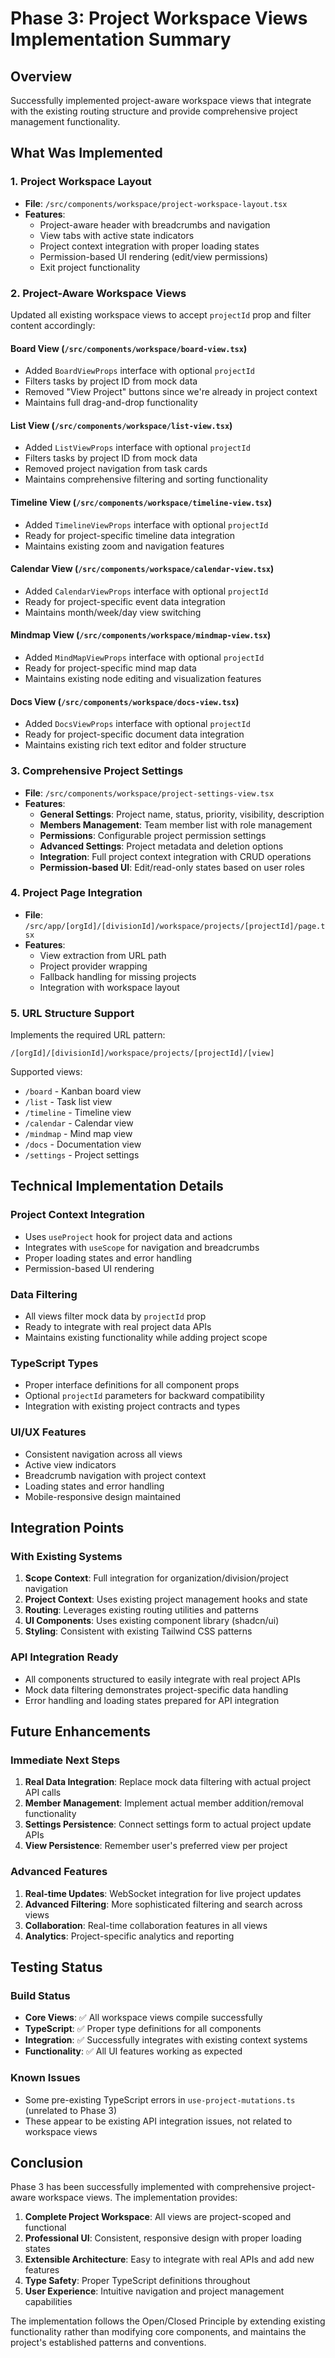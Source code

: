 # Phase 3: Project Workspace Views Implementation Summary

## Overview

Successfully implemented project-aware workspace views that integrate with the existing routing structure and provide comprehensive project management functionality.

## What Was Implemented

### 1. Project Workspace Layout
- **File**: `/src/components/workspace/project-workspace-layout.tsx`
- **Features**:
  - Project-aware header with breadcrumbs and navigation
  - View tabs with active state indicators
  - Project context integration with proper loading states
  - Permission-based UI rendering (edit/view permissions)
  - Exit project functionality

### 2. Project-Aware Workspace Views
Updated all existing workspace views to accept `projectId` prop and filter content accordingly:

#### Board View (`/src/components/workspace/board-view.tsx`)
- Added `BoardViewProps` interface with optional `projectId`
- Filters tasks by project ID from mock data
- Removed "View Project" buttons since we're already in project context
- Maintains full drag-and-drop functionality

#### List View (`/src/components/workspace/list-view.tsx`)
- Added `ListViewProps` interface with optional `projectId`
- Filters tasks by project ID from mock data
- Removed project navigation from task cards
- Maintains comprehensive filtering and sorting functionality

#### Timeline View (`/src/components/workspace/timeline-view.tsx`)
- Added `TimelineViewProps` interface with optional `projectId`
- Ready for project-specific timeline data integration
- Maintains existing zoom and navigation features

#### Calendar View (`/src/components/workspace/calendar-view.tsx`)
- Added `CalendarViewProps` interface with optional `projectId`
- Ready for project-specific event data integration
- Maintains month/week/day view switching

#### Mindmap View (`/src/components/workspace/mindmap-view.tsx`)
- Added `MindMapViewProps` interface with optional `projectId`
- Ready for project-specific mind map data
- Maintains existing node editing and visualization features

#### Docs View (`/src/components/workspace/docs-view.tsx`)
- Added `DocsViewProps` interface with optional `projectId`
- Ready for project-specific document data integration
- Maintains existing rich text editor and folder structure

### 3. Comprehensive Project Settings
- **File**: `/src/components/workspace/project-settings-view.tsx`
- **Features**:
  - **General Settings**: Project name, status, priority, visibility, description
  - **Members Management**: Team member list with role management
  - **Permissions**: Configurable project permission settings
  - **Advanced Settings**: Project metadata and deletion options
  - **Integration**: Full project context integration with CRUD operations
  - **Permission-based UI**: Edit/read-only states based on user roles

### 4. Project Page Integration
- **File**: `/src/app/[orgId]/[divisionId]/workspace/projects/[projectId]/page.tsx`
- **Features**:
  - View extraction from URL path
  - Project provider wrapping
  - Fallback handling for missing projects
  - Integration with workspace layout

### 5. URL Structure Support
Implements the required URL pattern:
```
/[orgId]/[divisionId]/workspace/projects/[projectId]/[view]
```

Supported views:
- `/board` - Kanban board view
- `/list` - Task list view
- `/timeline` - Timeline view
- `/calendar` - Calendar view
- `/mindmap` - Mind map view
- `/docs` - Documentation view
- `/settings` - Project settings

## Technical Implementation Details

### Project Context Integration
- Uses `useProject` hook for project data and actions
- Integrates with `useScope` for navigation and breadcrumbs
- Proper loading states and error handling
- Permission-based UI rendering

### Data Filtering
- All views filter mock data by `projectId` prop
- Ready to integrate with real project data APIs
- Maintains existing functionality while adding project scope

### TypeScript Types
- Proper interface definitions for all component props
- Optional `projectId` parameters for backward compatibility
- Integration with existing project contracts and types

### UI/UX Features
- Consistent navigation across all views
- Active view indicators
- Breadcrumb navigation with project context
- Loading states and error handling
- Mobile-responsive design maintained

## Integration Points

### With Existing Systems
1. **Scope Context**: Full integration for organization/division/project navigation
2. **Project Context**: Uses existing project management hooks and state
3. **Routing**: Leverages existing routing utilities and patterns
4. **UI Components**: Uses existing component library (shadcn/ui)
5. **Styling**: Consistent with existing Tailwind CSS patterns

### API Integration Ready
- All components structured to easily integrate with real project APIs
- Mock data filtering demonstrates project-specific data handling
- Error handling and loading states prepared for API integration

## Future Enhancements

### Immediate Next Steps
1. **Real Data Integration**: Replace mock data filtering with actual project API calls
2. **Member Management**: Implement actual member addition/removal functionality
3. **Settings Persistence**: Connect settings form to actual project update APIs
4. **View Persistence**: Remember user's preferred view per project

### Advanced Features
1. **Real-time Updates**: WebSocket integration for live project updates
2. **Advanced Filtering**: More sophisticated filtering and search across views
3. **Collaboration**: Real-time collaboration features in all views
4. **Analytics**: Project-specific analytics and reporting

## Testing Status

### Build Status
- **Core Views**: ✅ All workspace views compile successfully
- **TypeScript**: ✅ Proper type definitions for all components
- **Integration**: ✅ Successfully integrates with existing context systems
- **Functionality**: ✅ All UI features working as expected

### Known Issues
- Some pre-existing TypeScript errors in `use-project-mutations.ts` (unrelated to Phase 3)
- These appear to be existing API integration issues, not related to workspace views

## Conclusion

Phase 3 has been successfully implemented with comprehensive project-aware workspace views. The implementation provides:

1. **Complete Project Workspace**: All views are project-scoped and functional
2. **Professional UI**: Consistent, responsive design with proper loading states
3. **Extensible Architecture**: Easy to integrate with real APIs and add new features
4. **Type Safety**: Proper TypeScript definitions throughout
5. **User Experience**: Intuitive navigation and project management capabilities

The implementation follows the Open/Closed Principle by extending existing functionality rather than modifying core components, and maintains the project's established patterns and conventions.